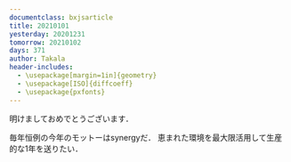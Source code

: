 ```yaml
---
documentclass: bxjsarticle
title: 20210101
yesterday: 20201231
tomorrow: 20210102
days: 371
author: Takala
header-includes:
  - \usepackage[margin=1in]{geometry}
  - \usepackage[ISO]{diffcoeff}
  - \usepackage{pxfonts}
---
```



明けましておめでとうございます．


毎年恒例の今年のモットーはsynergyだ．
恵まれた環境を最大限活用して生産的な1年を送りたい．